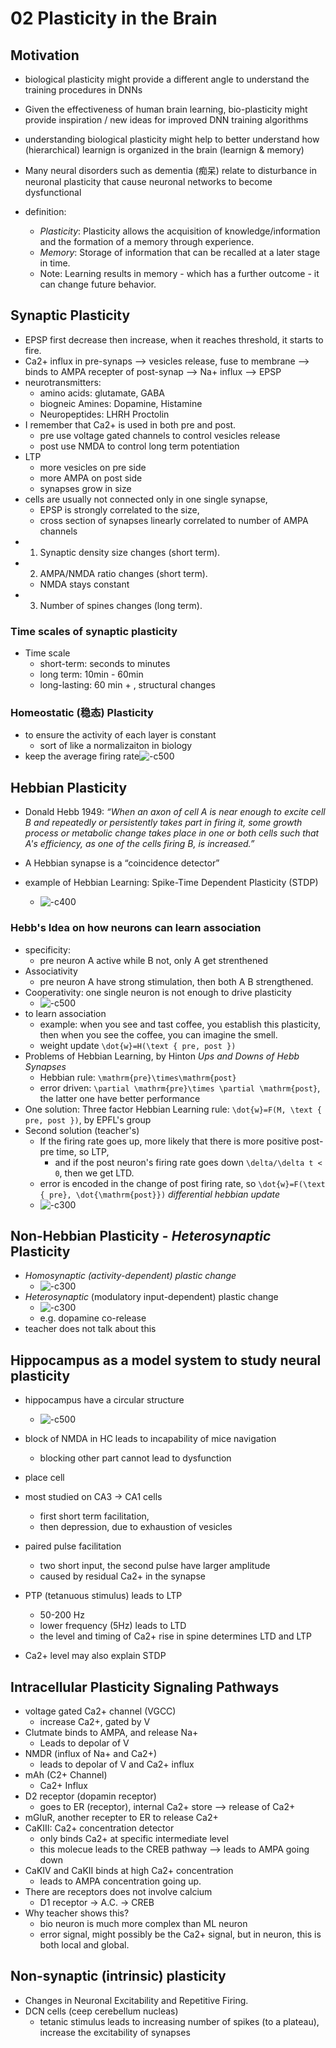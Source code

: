 # 02 Plasticity in the Brain

## Motivation
- biological plasticity might provide a different angle to understand the training procedures in DNNs
- Given the effectiveness of human brain learning, bio-plasticity might provide inspiration / new ideas for improved DNN training algorithms
- understanding biological plasticity might help to better understand how (hierarchical) learnign is organized in the brain (learnign & memory)
- Many neural disorders such as dementia (痴呆) relate to disturbance in neuronal plasticity that cause neuronal networks to become dysfunctional

- definition:
    - *Plasticity*: Plasticity allows the acquisition of knowledge/information and the formation of a memory through experience.
    - *Memory*: Storage of information that can be recalled at a later stage in time.
    - Note: Learning results in memory - which has a further outcome - it can change future behavior.

## Synaptic Plasticity
- EPSP first decrease then increase, when it reaches threshold, it starts to fire.
- Ca2+ influx in pre-synaps --> vesicles release, fuse to membrane --> binds to AMPA recepter of post-synap --> Na+ influx --> EPSP
- neurotransmitters:
    - amino acids: glutamate, GABA
    - biogneic Amines: Dopamine, Histamine
    - Neuropeptides: LHRH Proctolin
- I remember that Ca2+ is used in both pre and post. 
    - pre use voltage gated channels to control vesicles release
    - post use NMDA to control long term potentiation
- LTP
    - more vesicles on pre side
    - more AMPA on post side
    - synapses grow in size
- cells are usually not connected only in one single synapse,
    - EPSP is strongly correlated to the size,
    - cross section of synapses linearly correlated to number of AMPA channels
- 1. Synaptic density size changes (short term).
- 2. AMPA/NMDA ratio changes (short term).
    - NMDA stays constant
- 3. Number of spines changes (long term).

### Time scales of synaptic plasticity 
- Time scale
    - short-term: seconds to minutes
    - long term: 10min - 60min
    - long-lasting: 60 min + , structural changes

### Homeostatic (稳态) Plasticity
- to ensure the activity of each layer is constant
    - sort of like a normalizaiton in biology
- keep the average firing rate![-c500](media/16763818686721.png)


## Hebbian Plasticity
- Donald Hebb 1949: *“When an axon of cell A is near enough to excite cell B and repeatedly or persistently takes part in firing it, some growth process or metabolic change takes place in one or both cells such that A's efficiency, as one of the cells firing B, is increased.”*
- A Hebbian synapse is a “coincidence detector”

- example of Hebbian Learning: Spike-Time Dependent Plasticity (STDP)
    - ![-c400](media/16763821628352.png)
### Hebb's Idea on how neurons can learn association
- specificity:
    - pre neuron A active while B not, only A get strenthened
- Associativity
    - pre neuron A have strong stimulation, then both A B strengthened.
- Cooperativity: one single neuron is not enough to drive plasticity
    - ![-c500](media/16763830830139.png)
- to learn association
    - example: when you see and tast coffee, you establish this plasticity, then when you see the coffee, you can imagine the smell.
    - weight update ``\dot{w}=H(\text { pre, post })``
- Problems of Hebbian Learning, by Hinton *Ups and Downs of Hebb Synapses*
    - Hebbian rule: ``\mathrm{pre}\times\mathrm{post}``
    - error driven: ``\partial \mathrm{pre}\times \partial \mathrm{post}``, the latter one have better performance
- One solution: Three factor Hebbian Learning rule: ``\dot{w}=F(M, \text { pre, post })``, by EPFL's group
- Second solution (teacher's)
    - If the firing rate goes up, more likely that there is more positive post-pre time, so LTP,
        - and if the post neuron's firing rate goes down ``\delta/\delta t < 0``, then we get LTD.
    - error is encoded in the change of post firing rate, so ``\dot{w}=F(\text { pre}, \dot{\mathrm{post}})`` *differential hebbian update*
    - ![-c300](media/16763835934561.png)

## Non-Hebbian Plasticity - *Heterosynaptic* Plasticity
- *Homosynaptic (activity-dependent) plastic change*
    - ![-c300](media/16763841784065.png)
- *Heterosynaptic* (modulatory input-dependent) plastic change
    - ![-c300](media/16763842197090.png)
    - e.g. dopamine co-release
- teacher does not talk about this

## Hippocampus as a model system to study neural plasticity
- hippocampus have a circular structure
    - ![-c500](media/16763855462834.png)
- block of NMDA in HC leads to incapability of mice navigation
    - blocking other part cannot lead to dysfunction
- place cell

- most studied on CA3 -> CA1 cells
    - first short term facilitation,
    - then depression, due to exhaustion of vesicles
- paired pulse facilitation
    - two short input, the second pulse have larger amplitude
    - caused by residual Ca2+ in the synapse
- PTP (tetanuous stimulus) leads to LTP
    - 50-200 Hz
    - lower frequency (5Hz) leads to LTD
    - the level and timing of Ca2+ rise in spine determines LTD and LTP
- Ca2+ level may also explain STDP

## Intracellular Plasticity Signaling Pathways
- voltage gated Ca2+ channel (VGCC)
    - increase Ca2+, gated by V
- Clutmate binds to AMPA, and release Na+
    - Leads to depolar of V
- NMDR (influx of Na+ and Ca2+)
    - leads to depolar of V and Ca2+ influx
- mAh (C2+ Channel)
    - Ca2+ Influx
- D2 receptor (dopamin receptor)
    - goes to ER (receptor), internal Ca2+ store --> release of Ca2+
- mGluR, another recepter to ER to release Ca2+
- CaKIII: Ca2+ concentration detector
    - only binds Ca2+ at specific intermediate level
    - this molecue leads to the CREB pathway --> leads to AMPA going down
- CaKIV and CaKII binds at high Ca2+ concentration
    - leads to AMPA concentration going up.
- There are receptors does not involve calcium
    - D1 receptor -> A.C. -> CREB
- Why teacher shows this?
    - bio neuron is much more complex than ML neuron
    - error signal, might possibly be the Ca2+ signal, but in neuron, this is both local and global.

## Non-synaptic (intrinsic) plasticity
- Changes in Neuronal Excitability and Repetitive Firing.
- DCN cells (ceep cerebellum nucleas)
    - tetanic stimulus leads to increasing number of spikes (to a plateau), increase the excitability of synapses